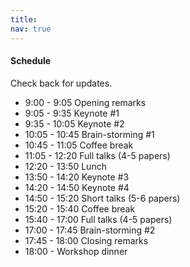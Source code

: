 ```yaml
---
title:
nav: true
---
```


#### Schedule

Check back for updates.

- 9:00 - 9:05 Opening remarks
- 9:05 - 9:35 Keynote #1
- 9:35 - 10:05 Keynote #2
- 10:05 - 10:45 Brain-storming #1
- 10:45 - 11:05 Coffee break
- 11:05 - 12:20 Full talks (4-5 papers)
- 12:20 - 13:50 Lunch
- 13:50 - 14:20 Keynote #3
- 14:20 - 14:50 Keynote #4
- 14:50 - 15:20 Short talks (5-6 papers)
- 15:20 - 15:40 Coffee break
- 15:40 - 17:00 Full talks (4-5 papers)
- 17:00 - 17:45 Brain-storming #2
- 17:45 - 18:00 Closing remarks
- 18:00 - Workshop dinner
 

